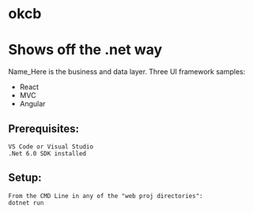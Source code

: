 # okcb

# Shows off the .net way 

Name_Here is the business and data layer.
Three UI framework samples:

 - React 
 - MVC 
 - Angular


## Prerequisites: 
	VS Code or Visual Studio 
	.Net 6.0 SDK installed
 
## Setup:  
	From the CMD Line in any of the "web proj directories": 
	dotnet run
